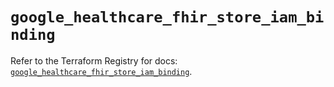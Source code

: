 # `google_healthcare_fhir_store_iam_binding`

Refer to the Terraform Registry for docs: [`google_healthcare_fhir_store_iam_binding`](https://registry.terraform.io/providers/hashicorp/google/6.28.0/docs/resources/healthcare_fhir_store_iam_binding).
